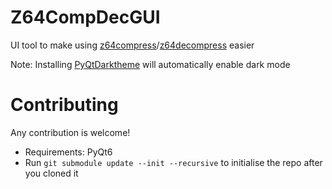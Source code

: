 # Z64CompDecGUI
UI tool to make using [z64compress](https://github.com/z64tools/z64compress)/[z64decompress](https://github.com/z64tools/z64decompress) easier

Note: Installing [PyQtDarktheme](https://pypi.org/project/pyqtdarktheme/) will automatically enable dark mode


# Contributing
Any contribution is welcome!

- Requirements: PyQt6
- Run ``git submodule update --init --recursive`` to initialise the repo after you cloned it
